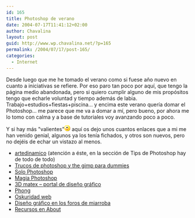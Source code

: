 ```yaml
---
id: 165
title: Photoshop de verano
date: 2004-07-17T11:41:12+02:00
author: Chavalina
layout: post
guid: http://www.wp.chavalina.net/?p=165
permalink: /2004/07/17/post-165/
categories:
  - Internet
---
```

Desde luego que me he tomado el verano como si fuese año nuevo en cuanto a iniciativas se refiere. Por eso paro tan poco por aquí, que tengo la página medio abandonada, pero si quiero cumplir alguno de mis propósitos tengo que echarle voluntad y tiempo además de labia. Trabajo+estudios+fiestas+piscina… y encima este verano quería domar el Photoshop… me parece que me va a domar a mí, pero bueno, por ahora me lo tomo con calma y a base de tutoriales voy avanzando poco a poco.

Y si hay más "valientes"![sonrisa](/imagenes/emoticonos/sonrisa.gif) aquí os dejo unos cuantos enlaces que a mi me han venido genial, algunos ya los tenía fichados, y otros son nuevos, pero no dejéis de echar un vistazo al menos. 

  * <a href="http://www.artedinamico.com/ad/ad_home.php" target="_blank">artedinamico</a> (atención a éste, en la sección de Tips de Photoshop hay de todo de todo) 
  * [Trucos de photoshop y the gimp para dummies](http://www.villanos.net/escuela/tps/tps_00.html) 
  * [Solo Photoshop](http://www.solophotoshop.com/index.php) 
  * [Magia Photoshop](http://www.magiaphotoshop.com/) 
  * [3D matex &#8211; portal de diseño gráfico](http://www.3dmatex.com/news.php) 
  * [Phong](http://www.phong.com/tutorials/) 
  * <a href="http://www.oskuridadweb.com/home.php?category=tutoriales_ps" target="_blank">Oskuridad web</a> 
  * <a href="http://miarroba.com/foros/ver.php?foroid=1367" target="_blank">Diseño gráfico en los foros de miarroba</a> 
  * <a href="http://graphicssoft.about.com/od/softwaretutorials/" target="_blank">Recursos en About</a>